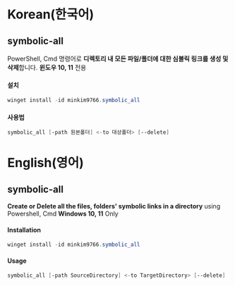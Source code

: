 # Korean(한국어)
## symbolic-all

PowerShell, Cmd 명령어로 **디렉토리 내 모든 파일/폴더에 대한 심볼릭 링크를 생성 및 삭제**합니다.
**윈도우 10, 11** 전용

#### 설치

```powershell
winget install -id minkim9766.symbolic_all
```

#### 사용법

```powershell
symbolic_all [-path 원본폴더] <-to 대상폴더> [--delete]
```

# English(영어)
## symbolic-all

**Create or Delete all the files, folders' symbolic links in a directory** using Powershell, Cmd
**Windows 10, 11** Only

#### Installation

```powershell
winget install -id minkim9766.symbolic_all
```

#### Usage

```powershell
symbolic_all [-path SourceDirectory] <-to TargetDirectory> [--delete]
```
